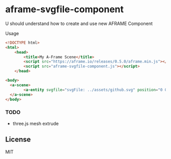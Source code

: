 # aframe-svgfile-component

U should understand how to create and use new AFRAME Component

Usage
```html
<!DOCTYPE html>
<html>
	<head>
		<title>My A-Frame Scene</title>
		<script src="https://aframe.io/releases/0.5.0/aframe.min.js"></script>
		<script src="aframe-svgfile-component.js"></script>
	</head>

<body>
  <a-scene>
        <a-entity svgfile="svgFile: ../assets/github.svg" position="0 0 -3" rotation="0 0 0"></a-entity>
  </a-scene>
</body>
```

### TODO
- three.js mesh extrude

### 


## License
MIT

